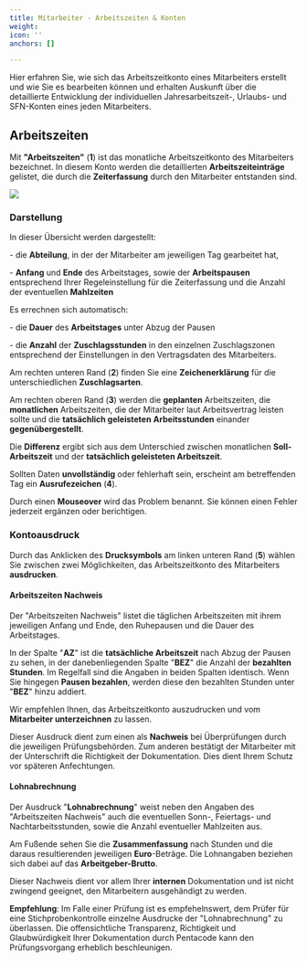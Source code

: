 ```yaml
---
title: Mitarbeiter - Arbeitszeiten & Konten
weight: 
icon: ''
anchors: []

---
```

Hier erfahren Sie, wie sich das Arbeitszeitkonto eines Mitarbeiters erstellt und wie Sie es bearbeiten können und erhalten Auskunft über die detaillierte Entwicklung der individuellen Jahresarbeitszeit-, Urlaubs- und SFN-Konten eines jeden Mitarbeiters.

## Arbeitszeiten

Mit **"Arbeitszeiten"** (**1**) ist das monatliche Arbeitszeitkonto des Mitarbeiters bezeichnet. In diesem Konto werden die detaillierten **Arbeitszeiteinträge** gelistet, die durch die  **Zeiterfassung** durch den Mitarbeiter entstanden sind.

![](https://s3.amazonaws.com/helpscout.net/docs/assets/5dd29b3f04286364bc91dcd3/images/5e4c1cc704286364bc9582e8/file-RBebVl0dpT.png)

### Darstellung

In dieser Übersicht werden  dargestellt:

\- die **Abteilung**, in der der Mitarbeiter am jeweiligen Tag gearbeitet hat,

\- **Anfang** und **Ende** des Arbeitstages, sowie der **Arbeitspausen** entsprechend Ihrer Regeleinstellung für die Zeiterfassung und die Anzahl der eventuellen **Mahlzeiten**

Es errechnen sich automatisch:

\- die **Dauer** des **Arbeitstages** unter Abzug der Pausen

\- die **Anzahl** der **Zuschlagsstunden** in den einzelnen Zuschlagszonen entsprechend der Einstellungen in den Vertragsdaten des Mitarbeiters.

Am rechten unteren Rand (**2**) finden Sie eine **Zeichenerklärung** für die unterschiedlichen **Zuschlagsarten**.

Am rechten oberen Rand (**3**) werden die **geplanten** Arbeitszeiten, die **monatlichen** Arbeitszeiten, die der Mitarbeiter laut Arbeitsvertrag leisten sollte und die **tatsächlich geleisteten** **Arbeitsstunden** einander **gegenübergestellt**.

Die **Differenz** ergibt sich aus dem Unterschied zwischen monatlichen **Soll-Arbeitszeit** und der **tatsächlich geleisteten Arbeitszeit**.

Sollten Daten **unvollständig** oder fehlerhaft sein, erscheint am betreffenden Tag ein **Ausrufezeichen** (**4**).

Durch einen **Mouseover** wird das Problem benannt. Sie können einen Fehler jederzeit ergänzen oder berichtigen.

### Kontoausdruck

Durch das Anklicken des **Drucksymbols** am linken unteren Rand (**5**) wählen Sie zwischen zwei Möglichkeiten, das Arbeitszeitkonto des Mitarbeiters **ausdrucken**.

#### Arbeitszeiten Nachweis

Der "Arbeitszeiten Nachweis" listet die täglichen Arbeitszeiten mit ihrem jeweiligen Anfang und Ende, den Ruhepausen und die Dauer des Arbeitstages. 

In der  Spalte "**AZ**" ist die **tatsächliche Arbeitszeit** nach Abzug der Pausen zu sehen, in der danebenliegenden Spalte "**BEZ**"  die Anzahl der **bezahlten Stunden**. Im Regelfall sind die Angaben in beiden Spalten identisch. Wenn Sie hingegen **Pausen bezahlen**, werden diese den bezahlten Stunden unter "**BEZ**" hinzu addiert. 

Wir empfehlen Ihnen, das Arbeitszeitkonto auszudrucken und vom **Mitarbeiter unterzeichnen** zu lassen.

Dieser Ausdruck dient zum einen als **Nachweis** bei Überprüfungen durch die jeweiligen Prüfungsbehörden. Zum anderen bestätigt der Mitarbeiter mit der Unterschrift die Richtigkeit der Dokumentation. Dies dient Ihrem Schutz vor späteren Anfechtungen.

#### Lohnabrechnung

Der Ausdruck "**Lohnabrechnung**" weist neben den Angaben des "Arbeitszeiten Nachweis" auch die eventuellen Sonn-, Feiertags- und Nachtarbeitsstunden, sowie die Anzahl eventueller Mahlzeiten aus.

Am Fußende sehen Sie die **Zusammenfassung** nach Stunden und die daraus resultierenden jeweiligen **Euro**-Beträge. Die Lohnangaben beziehen sich dabei auf das **Arbeitgeber-Brutto**.

Dieser Nachweis dient vor allem Ihrer **internen** Dokumentation und ist nicht zwingend geeignet, den Mitarbeitern ausgehändigt zu werden.

**Empfehlung**: Im Falle einer Prüfung ist es empfehelnswert, dem Prüfer für eine Stichprobenkontrolle einzelne Ausdrucke der "Lohnabrechnung" zu überlassen. Die offensichtliche Transparenz, Richtigkeit und Glaubwürdigkeit Ihrer Dokumentation durch Pentacode kann den Prüfungsvorgang erheblich beschleunigen.